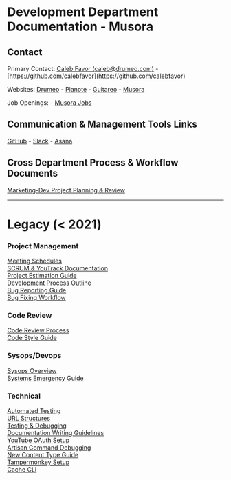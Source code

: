 # Development Department Documentation - Musora

## Contact

Primary Contact: [Caleb Favor (caleb@drumeo.com)](caleb@drumeo.com) - 
[https://github.com/calebfavor](https://github.com/calebfavor)

Websites: [Drumeo](https://www.drumeo.com/) - 
[Pianote](https://www.pianote.com/) - 
[Guitareo](https://www.guitareo.com/) - 
[Musora](https://www.musora.com/)

Job Openings: - [Musora Jobs](https://www.musora.com/jobs)


## Communication & Management Tools Links

[GitHub](https://github.com/railroadmedia) - 
[Slack](https://musora.slack.com/) - 
[Asana](https://app.asana.com/0/1182507146429289/overview)


## Cross Department Process & Workflow Documents

[Marketing-Dev Project Planning & Review](docs/cross-department-process-and-workflow-documents/marketing-dev-project-planning-and-review.md)

---
# Legacy (< 2021)
### Project Management

[Meeting Schedules](docs/legacy/project-management/meeting-schedules.md)  
[SCRUM & YouTrack Documentation](docs/legacy/project-management/scrum-youtrack.md)  
[Project Estimation Guide](docs/legacy/project-management/project-estimation-system-dev-days.md)  
[Development Process Outline](docs/legacy/project-management/development-process-overview.md)  
[Bug Reporting Guide](docs/legacy/project-management/bug-reporting-guide-and-examples.md)  
[Bug Fixing Workflow](docs/legacy/project-management/bug-fixing-workflow.md)  


### Code Review

[Code Review Process](docs/legacy/code-review/code-review.md)  
[Code Style Guide](docs/legacy/code-review/code-style-guide.md)  


### Sysops/Devops

[Sysops Overview](docs/legacy/sysops-devops/sysops-overview.md)  
[Systems Emergency Guide](docs/legacy/sysops-devops/systems-emergency-guide.md)  


### Technical

[Automated Testing](docs/legacy/technical/automated-testing.md)  
[URL Structures](docs/legacy/technical/brand-application-url-structure.md)  
[Testing & Debugging](docs/legacy/technical/testing-and-debugging.md)  
[Documentation Writing Guidelines](docs/legacy/technical/writing-documentation-guidelines.md)  
[YouTube OAuth Setup](docs/legacy/technical/youtube-oauth-api-setup.md)  
[Artisan Command Debugging](docs/legacy/technical/artisan-command-debug.md)  
[New Content Type Guide](docs/legacy/technical/new-content-type-backend-instructions.md)  
[Tampermonkey Setup](docs/legacy/technical/tampermonkey.md)  
[Cache CLI](docs/legacy/technical/cache-cli.md)  
